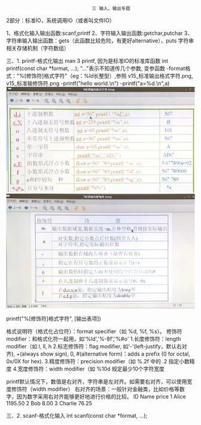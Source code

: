                                     三 输入、输出专题
2部分：标准IO，系统调用IO（或者叫文件IO）

1、格式化输入输出函数:scanf,printf
2、字符输入输出函数:getchar,putchar
3、字符串输入输出函数：gets（此函数比较危险，有更好alternative），puts
    字符串相关存储机制（字符数组）

三、1. printf-格式化输出
   man 3 printf, 因为是标准IO的标准库函数
   int printf(const char *format, ...); "..."表示不知道传几个参数, 变参函数
    -format格式："%[修饰符]格式字符"（eg：%ld长整型）,参照 v15_标准输出格式字符.png, v15_标准输修饰符.png
    -printf("hello world.\n")
    -printf("a=%d.\n",a)
    ![image](https://github.com/jimyshow/image_host_lihuiqin/blob/main/image_host/v15_1_%E6%A0%87%E5%87%86%E8%BE%93%E5%87%BA%E6%A0%BC%E5%BC%8F%E5%AD%97%E7%AC%A6.png)
    ![image](https://github.com/jimyshow/image_host_lihuiqin/blob/main/image_host/v15_2_%E6%A0%87%E5%87%86%E8%BE%93%E4%BF%AE%E9%A5%B0%E7%AC%A6.png)

   printf("%[修饰符]格式字符", [输出表项])

格式说明符（格式化占位符）：format specifier（如 %d, %f, %s）。
修饰符modifier：和格式化符一起用，如'%ld','%-8f','%#o'
  1.长度修饰符：length modifier（如 l, ll, h
  2.标志修饰符：flag modifier, 如'-'(left-justify，默认右对齐), +(always show sign), 0, 
        #(alternative form)：adds a prefix (0 for octal, 0x/0X for hex).
  3.精度修饰符：precision modifier（如 %.2f 中的 .2 指定小数精度
  4.宽度修饰符：width modifier（如 %10d 规定最少10个字符宽度

printf默认情况下，数值是右对齐，字符串是左对齐。如需要右对齐，可以使用宽度修饰符（width modifier）
右对齐的场景：一般针对金融类，比如价格等数字，因为数字采用右对齐能够更好地进行价格的比较。
        ID       Name      price
         1      Alice    1195.50
         2        Bob       8.00
         3    Charlie      76.25

三、2. scanf-格式化输入
    int scanf(const char *format, ...);